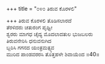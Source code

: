 +++
title = "೦೪೦ ತಿರುವ ಕೊರಳಲಿ"

+++
ತಿರುವ ಕೊರಳಲಿ ತೊಡಿಸಲಾರದೆ  
ತೆರಳಿದರು ಚತುರಂಗ ಪೃಥ್ವೀ  
ಶ್ವರರು ಮಾಗಧ ಚೈದ್ಯ ಮೊದಲಾದತುಲ ಭುಜಬಲರು  
ತಿರುವನೇರಿಸಿ ಧನುವನುಗಿದ  
ಬ್ಬರಿಸಿ ಗಗನದ ಯಂತ್ರಮತ್ಸ್ಯವ  
ಮುರಿದ ಪಾಂಡವರರಸಿ ತೊತ್ತಹಳೇ ಶಿವಾಯೆಂದ   ॥40॥